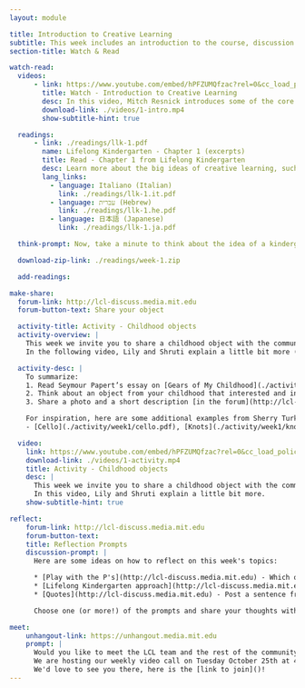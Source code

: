```yaml
---
layout: module

title: Introduction to Creative Learning
subtitle: This week includes an introduction to the course, discussion of the Kindergarten approach, and sharing a childhood object based on Seymour Papert's Gears of my childhood essay
section-title: Watch & Read

watch-read:
  videos:
      - link: https://www.youtube.com/embed/hPFZUMQfzac?rel=0&cc_load_policy=1
        title: Watch - Introduction to Creative Learning
        desc: In this video, Mitch Resnick introduces some of the core ideas of creative learning and how those ideas are inspired by the way children learn in kindergarten.
        download-link: ./videos/1-intro.mp4
        show-subtitle-hint: true

  readings:
      - link: ./readings/llk-1.pdf
        name: Lifelong Kindergarten - Chapter 1 (excerpts)
        title: Read - Chapter 1 from Lifelong Kindergarten
        desc: Learn more about the big ideas of creative learning, such as the four P's and the creative learning spiral.
        lang_links:
          - language: Italiano (Italian)
            link: ./readings/llk-1.it.pdf
          - language: עברית (Hebrew)
            link: ./readings/llk-1.he.pdf
          - language: 日本語 (Japanese)
            link: ./readings/llk-1.ja.pdf

  think-prompt: Now, take a minute to think about the idea of a kindergarten-inspired approach to learning. What does it mean for you? What is exciting about it? What questions do you have?

  download-zip-link: ./readings/week-1.zip

  add-readings:

make-share:
  forum-link: http://lcl-discuss.media.mit.edu
  forum-button-text: Share your object

  activity-title: Activity - Childhood objects
  activity-overview: |
    This week we invite you to share a childhood object with the community.
    In the following video, Lily and Shruti explain a little bit more (subtitles available in multiple languages)

  activity-desc: |
    To summarize:
    1. Read Seymour Papert’s essay on [Gears of My Childhood](./activity/week1/gears.pdf) (also available in [italian](./activity/week1/gears.it.pdf), [japanese](./activity/week1/gears.pdf.ja.pdf), [portuguese](./activity/week1/gears.pt.pdf))
    2. Think about an object from your childhood that interested and influenced you
    3. Share a photo and a short description [in the forum](http://lcl-discuss.media.mit.edu)

    For inspiration, here are some additional examples from Sherry Turkle’s book *Evocative Objects* (2007):
    - [Cello](./activity/week1/cello.pdf), [Knots](./activity/week1/knots.pdf), [Stars](./activity/week1/stars.pdf), [Blocks](./activity/week1/blocks.pdf)

  video:
    link: https://www.youtube.com/embed/hPFZUMQfzac?rel=0&cc_load_policy=1
    download-link: ./videos/1-activity.mp4
    title: Activity - Childhood objects
    desc: |
      This week we invite you to share a childhood object with the community.
      In this video, Lily and Shruti explain a little bit more.
    show-subtitle-hint: true

reflect:
    forum-link: http://lcl-discuss.media.mit.edu
    forum-button-text:
    title: Reflection Prompts
    discussion-prompt: |
      Here are some ideas on how to reflect on this week's topics:

      * [Play with the P's](http://lcl-discuss.media.mit.edu) - Which one is your favorite P and why? How would you rank them, and why? (Don't take this questions too seriously, we know all of them are important! :) )
      * [Lifelong Kindergarten approach](http://lcl-discuss.media.mit.edu) - Imagine if all of school was more similar to a kindergarten. What would be exciting? What are your concerns?
      * [Quotes](http://lcl-discuss.media.mit.edu) - Post a sentence from one of this week's readings that particularly resonated with you. Why did you choose it?

      Choose one (or more!) of the prompts and share your thoughts with others. You can click on the links to access the forum, or discuss with your friends and colleagues in person if you are hosting a meet-up.

meet:
    unhangout-link: https://unhangout.media.mit.edu
    prompt: |
      Would you like to meet the LCL team and the rest of the community?
      We are hosting our weekly video call on Tuesday October 25th at 4pm EST ([time converter](https://www.google.com/search?&q=time+in+est+now)).
      We'd love to see you there, here is the [link to join]()!
---
```

